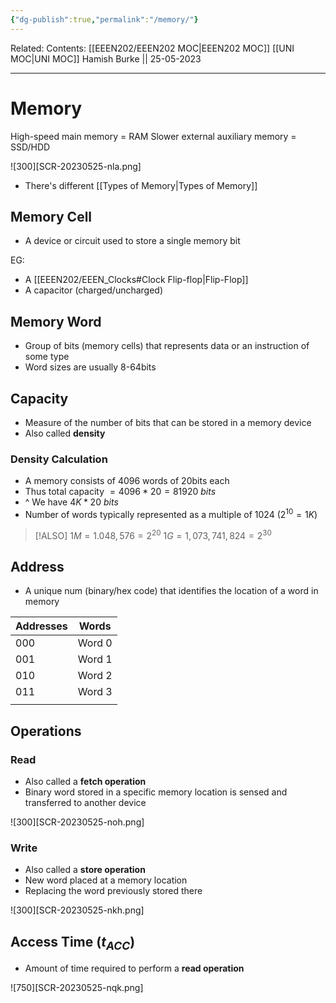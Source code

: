 ```yaml
---
{"dg-publish":true,"permalink":"/memory/"}
---
```


Related: 
Contents: [[EEEN202/EEEN202 MOC\|EEEN202 MOC]]
[[UNI MOC\|UNI MOC]]
Hamish Burke || 25-05-2023
***

# Memory

High-speed main memory = RAM
Slower external auxiliary memory = SSD/HDD


![300][SCR-20230525-nla.png]

- There's different [[Types of Memory\|Types of Memory]]

## Memory Cell

- A device or circuit used to store a single memory bit

EG:
- A [[EEEN202/EEEN_Clocks#Clock Flip-flop\|Flip-Flop]]
- A capacitor (charged/uncharged)

## Memory Word

- Group of bits (memory cells) that represents data or an instruction of some type
- Word sizes are usually 8-64bits

## Capacity

- Measure of the number of bits that can be stored in a memory device
- Also called **density**

### Density Calculation

- A memory consists of 4096 words of 20bits each
- Thus total capacity $= 4096*20=81920\ bits$
- ^ We have $4K * 20\ bits$
- Number of words typically represented as a multiple of 1024 ($2^{10} = 1K$)

> [!ALSO]
> $1M = 1.048,576=2^{20}$
> $1G=1,073,741,824=2^{30}$

## Address

- A unique num (binary/hex code) that identifies the location of a word in memory

| Addresses | Words  |
| --------- | ------ |
| 000       | Word 0 |
| 001       | Word 1 |
| 010       | Word 2 |
| 011       | Word 3 |
|           |        |

## Operations

### Read

- Also called a **fetch operation**
- Binary word stored in a specific memory location is sensed and transferred to another device

![300][SCR-20230525-noh.png]

### Write

- Also called a **store operation**
- New word placed at a memory location
- Replacing the word previously stored there

![300][SCR-20230525-nkh.png]

## Access Time ($t_{ACC}$)

- Amount of time required to perform a **read operation**


![750][SCR-20230525-nqk.png]


